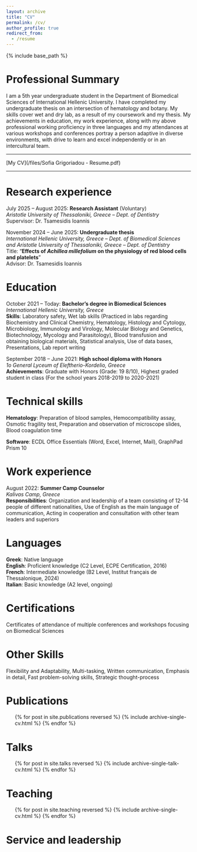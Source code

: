 ```yaml
---
layout: archive
title: "CV"
permalink: /cv/
author_profile: true
redirect_from:
  - /resume
---
```


{% include base_path %}

Professional Summary
===
I am a 5th year undergraduate student in the Department of Biomedical Sciences of International Hellenic University. I have completed my undergraduate thesis on an intersection of hematology and botany. My skills cover wet and dry lab, as a result of my coursework and my thesis. My achievements in education, my work experience, along with my above professional working proficiency in three languages and my attendances at various workshops and conferences portray a person adaptive in diverse environments, with drive to learn and excel independently or in an intercultural team.

---
[My CV](/files/Sofia Grigoriadou - Resume.pdf)

---

Research experience
===
July 2025 – August 2025: **Research Assistant** (Voluntary)\
*Aristotle University of Thessaloniki, Greece – Dept. of Dentistry*\
Supervisor: Dr. Tsamesidis Ioannis

November 2024 – June 2025: **Undergraduate thesis**\
*International Hellenic University, Greece – Dept. of Biomedical Sciences and Aristotle University of Thessaloniki, Greece – Dept. of Dentistry*\
Title: “**Effects of *Achillea millefolium* on the physiology of red blood cells and platelets**”\
Advisor: Dr. Tsamesidis Ioannis

Education
===
October 2021 – Today: **Bachelor’s degree in Biomedical Sciences**\
*International Hellenic University, Greece*\
**Skills**: Laboratory safety, Wet lab skills (Practiced in labs regarding Biochemistry and Clinical Chemistry, Hematology, Histology and Cytology, Microbiology, Immunology and Virology, Molecular Biology and Genetics, Biotechnology, Mycology and Parasitology), Blood transfusion and obtaining biological materials, Statistical analysis, Use of data bases, Presentations, Lab report writing

September 2018 – June 2021: **High school diploma with Honors**\
*1ο General Lyceum of Eleftherio-Kordelio, Greece*\
**Achievements**: Graduate with Honors (Grade: 19 8/10), Highest graded student in class (For the school years 2018-2019 to 2020-2021)

Technical skills
===
**Hematology**: Preparation of blood samples, Hemocompatibility assay, Osmotic fragility test, Preparation and observation of microscope slides, Blood coagulation time

**Software**: ECDL Office Essentials (Word, Excel, Internet, Mail), GraphPad Prism 10

Work experience
===
August 2022: **Summer Camp Counselor**\
*Kalivas Camp, Greece*\
**Responsibilities**: Organization and leadership of a team consisting of 12-14 people of different nationalities, Use of English as the main language of communication, Acting in cooperation and consultation with other team leaders and superiors

Languages
===
**Greek**: Native language\
**English**: Proficient knowledge (C2 Level, ECPE Certification, 2016)\
**French**: Intermediate knowledge (B2 Level, Institut français de Thessalonique, 2024)\
**Italian**: Basic knowledge (A2 level, ongoing)

Certifications
===
Certificates of attendance of multiple conferences and workshops focusing on Biomedical Sciences

Other Skills
===
Flexibility and Adaptability, Multi-tasking, Written communication, Emphasis in detail, Fast problem-solving skills, Strategic thought-process

Publications
======
  <ul>{% for post in site.publications reversed %}
    {% include archive-single-cv.html %}
  {% endfor %}</ul>
  
Talks
======
  <ul>{% for post in site.talks reversed %}
    {% include archive-single-talk-cv.html  %}
  {% endfor %}</ul>
  
Teaching
======
  <ul>{% for post in site.teaching reversed %}
    {% include archive-single-cv.html %}
  {% endfor %}</ul>
  
Service and leadership
======
 
